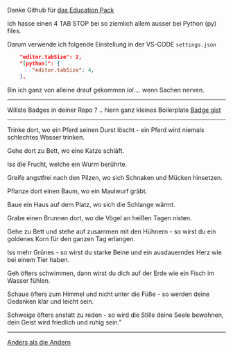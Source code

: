 Danke Github für [das Education Pack](https://education.github.com/pack)

Ich hasse einen 4 TAB STOP bei so ziemlich allem ausser bei Python (py) files. 

Darum verwende ich folgende Einstellung in der VS-CODE `settings.json`


```json
    "editor.tabSize": 2,
    "[python]": {
        "editor.tabSize": 4,
    },    
```

Bin ich ganz von alleine drauf gekommen *lol* ... wenn Sachen nerven.

---

Willste Badges in deiner Repo ? .. hiern ganz kleines Boilerplate
[Badge gist](https://gist.github.com/oje-edu/d11d332f9cdf2c6674a558ca9517328f)

---
Trinke dort, wo ein Pferd seinen Durst löscht - ein Pferd wird niemals schlechtes Wasser trinken. 

Gehe dort zu Bett, wo eine Katze schläft.

Iss die Frucht, welche ein Wurm berührte.

Greife angstfrei nach den Pilzen, wo sich Schnaken und Mücken hinsetzen.

Pflanze dort einen Baum, wo ein Maulwurf gräbt.

Baue ein Haus auf dem Platz, wo sich die Schlange wärmt.

Grabe einen Brunnen dort, wo die Vögel an heißen Tagen nisten.

Gehe zu Bett und stehe auf zusammen mit den Hühnern - so wirst du ein goldenes Korn für den ganzen Tag erlangen.

Iss mehr Grünes - so wirst du starke Beine und ein ausdauerndes Herz wie bei einem Tier haben. 

Geh öfters schwimmen, dann wirst du dich auf der Erde wie ein Fisch im Wasser fühlen.

Schaue öfters zum Himmel und nicht unter die Füße - so werden deine Gedanken klar und leicht sein.

Schweige öfters anstatt zu reden - so wird die Stille deine Seele bewohnen, dein Geist wird friedlich und ruhig sein."

---
[Anders als die Andern](https://www.youtube.com/watch?v=_cxn2tb1WEM)
